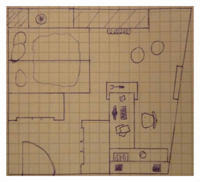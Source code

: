 <!doctype html>
<html lang="en" class="no-js">
<head>
    
</head>
<body>
  <img class="fit-picture"
     src="plan_peter.jpg"
     alt="Zimmerplan">

</body>
</html>
